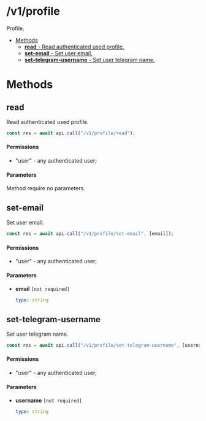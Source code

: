 # /v1/profile

Profile.

-   [Methods](#methods)
    -   [**read** - Read authenticated used profile.](#read)
    -   [**set-email** - Set user email.](#set-email)
    -   [**set-telegram-username** - Set user telegram name.](#set-telegram-username)

<a id="methods"></a>

# Methods

<a id="read"></a>

## read

Read authenticated used profile.

```js
const res = await api.call("/v1/profile/read");
```

#### Permissions

-   "user" - any authenticated user;

#### Parameters

Method require no parameters.

<a id="set-email"></a>

## set-email

Set user email.

```js
const res = await api.call("/v1/profile/set-email", [email]);
```

#### Permissions

-   "user" - any authenticated user;

#### Parameters

-   **email** `[not required]`

    ```yaml
    type: string
    ```

<a id="set-telegram-username"></a>

## set-telegram-username

Set user telegram name.

```js
const res = await api.call("/v1/profile/set-telegram-username", [username]);
```

#### Permissions

-   "user" - any authenticated user;

#### Parameters

-   **username** `[not required]`

    ```yaml
    type: string
    ```
